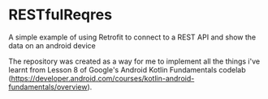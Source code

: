# RESTfulReqres
A simple example of using Retrofit to connect to a REST API and show the data on an android device

The repository was created as a way for me to implement all the things i've learnt from Lesson 8 of Google's Android Kotlin Fundamentals codelab
(https://developer.android.com/courses/kotlin-android-fundamentals/overview).
